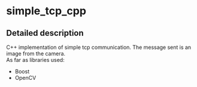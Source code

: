# simple_tcp_cpp
## Detailed description
C++ implementation of simple tcp communication. The message sent is an image from the camera. <br/>
As far as libraries used:
* Boost
* OpenCV
